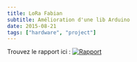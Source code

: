 ```yaml
---
title: LoRa Fabian
subtitle: Amélioration d'une lib Arduino
date: 2015-08-21
tags: ["hardware", "project"]
---
```


Trouvez le rapport ici :
[![Rapport](/img/dev/lora-fabian/_min.jpg)](/lora-fabian.pdf)
